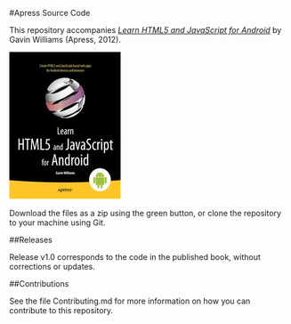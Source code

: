 #Apress Source Code

This repository accompanies [*Learn HTML5 and JavaScript for Android*](http://www.apress.com/9781430243472) by Gavin Williams (Apress, 2012).

![Cover image](9781430243472.jpg)

Download the files as a zip using the green button, or clone the repository to your machine using Git.

##Releases

Release v1.0 corresponds to the code in the published book, without corrections or updates.

##Contributions

See the file Contributing.md for more information on how you can contribute to this repository.
